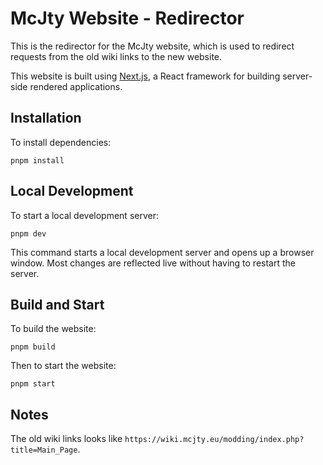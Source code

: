 # McJty Website - Redirector

This is the redirector for the McJty website, which is used to redirect requests from the old wiki links to the new website.

This website is built using [Next.js](https://nextjs.org/), a React framework for building server-side rendered applications.

## Installation

To install dependencies:

```shell
pnpm install
```

## Local Development

To start a local development server:

```shell
pnpm dev
```

This command starts a local development server and opens up a browser window.
Most changes are reflected live without having to restart the server.

## Build and Start

To build the website:

```shell
pnpm build
```

Then to start the website:

```shell
pnpm start
```

## Notes

The old wiki links looks like `https://wiki.mcjty.eu/modding/index.php?title=Main_Page`.
